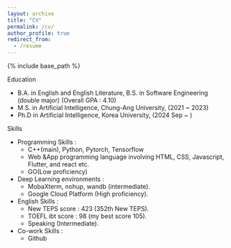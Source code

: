 ```yaml
---
layout: archive
title: "CV"
permalink: /cv/
author_profile: true
redirect_from:
  - /resume
---
```


{% include base_path %}

Education

* B.A. in English and English Literature, B.S. in Software Engineering (double major) (Overall GPA : 4.10)
* M.S. in Artificial Intelligence, Chung-Ang University, (2021 ~ 2023)
* Ph.D in Artificial Intelligence, Korea University, (2024 Sep ~ )

<!-- Academic & Work experience
======
* ML Prediction model development for Child Abusing Provention 
  * Industry-University Cooperation project, Korea Social Security Information Service
  * 
  * Main Positions and Required Skills: Machine learning programming (sub) 

* Fake News Detection NLP Project (October 2022 ~ June 2023)
  * Industry-University Cooperation project, Korea Ceative content agency
  * Graph Neural Network modeling for efficient Fake News Detection Framework.
  * Main Positions and Required Skills: Deep learning programming (sub), and paper writing. 

* The next generation Text-Video-Retrieval Development (October 2022 ~ June 2023)
  * Industry-University Cooperation project 
  * Submission to ACMMM 2023 as the 1st author
  * Main Positions and Required Skills: main student researcher, project manager. 

* Summer Internship Program: KaKao operation. (June 2021 ~ September 2021) 
  * Employment-linked Internship program
  * Front-end Engineering
  * Required Skills: Reactive Web Programming - React, JavaScript.  
   -->
Skills

* Programming Skills : 
  * C++(main), Python, Pytorch, Tensorflow
  * Web &App programming language involving HTML, CSS, Javascript, Flutter, and react etc.
  * GO(Low proficiency)  
* Deep Learning environments : 
  * MobaXterm, nohup, wandb (intermediate). 
  * Google Cloud Platform (High proficiency).  
* English Skills : 
  * New TEPS score : 423 (352th New TEPS).
  * TOEFL ibt score : 98 (my best score 105).
  * Speaking (Intermediate). 
* Co-work Skills : 
  * Github 



<!-- Publications
======
  <ul>{% for post in site.publications %}
    {% include archive-single-cv.html %}
  {% endfor %}</ul> -->
<!--  
Talks
======
  <ul>{% for post in site.talks %}
    {% include archive-single-talk-cv.html %}
  {% endfor %}</ul>
-->  

<!--
Service and leadership
======
* Currently signed in to 43 different slack teams
-->
